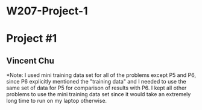 # W207-Project-1
# Project #1
## Vincent Chu

*Note: I used mini training data set for all of the problems except P5 and P6, since P6 explicitly mentioned the "training data" and I needed to use the same set of data for P5 for comparison of results with P6. I kept all other problems to use the mini training data set since it would take an extremely long time to run on my laptop otherwise.

